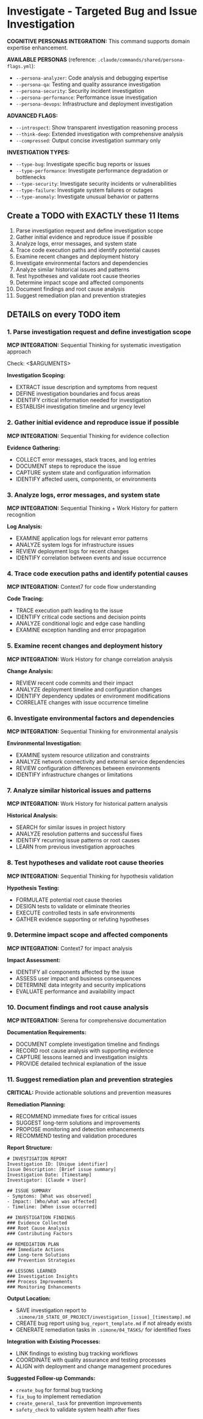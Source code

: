 # Investigate - Targeted Bug and Issue Investigation

**COGNITIVE PERSONAS INTEGRATION:** This command supports domain expertise enhancement.

**AVAILABLE PERSONAS** (reference: `.claude/commands/shared/persona-flags.yml`):
- `--persona-analyzer`: Code analysis and debugging expertise
- `--persona-qa`: Testing and quality assurance investigation
- `--persona-security`: Security incident investigation
- `--persona-performance`: Performance issue investigation
- `--persona-devops`: Infrastructure and deployment investigation

**ADVANCED FLAGS:**
- `--introspect`: Show transparent investigation reasoning process
- `--think-deep`: Extended investigation with comprehensive analysis
- `--compressed`: Output concise investigation summary only

**INVESTIGATION TYPES:**
- `--type-bug`: Investigate specific bug reports or issues
- `--type-performance`: Investigate performance degradation or bottlenecks
- `--type-security`: Investigate security incidents or vulnerabilities
- `--type-failure`: Investigate system failures or outages
- `--type-anomaly`: Investigate unusual behavior or patterns

## Create a TODO with EXACTLY these 11 Items

1. Parse investigation request and define investigation scope
2. Gather initial evidence and reproduce issue if possible
3. Analyze logs, error messages, and system state
4. Trace code execution paths and identify potential causes
5. Examine recent changes and deployment history
6. Investigate environmental factors and dependencies
7. Analyze similar historical issues and patterns
8. Test hypotheses and validate root cause theories
9. Determine impact scope and affected components
10. Document findings and root cause analysis
11. Suggest remediation plan and prevention strategies

## DETAILS on every TODO item

### 1. Parse investigation request and define investigation scope

**MCP INTEGRATION:** Sequential Thinking for systematic investigation approach

Check: <$ARGUMENTS>

**Investigation Scoping:**
- EXTRACT issue description and symptoms from request
- DEFINE investigation boundaries and focus areas
- IDENTIFY critical information needed for investigation
- ESTABLISH investigation timeline and urgency level

### 2. Gather initial evidence and reproduce issue if possible

**MCP INTEGRATION:** Sequential Thinking for evidence collection

**Evidence Gathering:**
- COLLECT error messages, stack traces, and log entries
- DOCUMENT steps to reproduce the issue
- CAPTURE system state and configuration information
- IDENTIFY affected users, components, or environments

### 3. Analyze logs, error messages, and system state

**MCP INTEGRATION:** Sequential Thinking + Work History for pattern recognition

**Log Analysis:**
- EXAMINE application logs for relevant error patterns
- ANALYZE system logs for infrastructure issues
- REVIEW deployment logs for recent changes
- IDENTIFY correlation between events and issue occurrence

### 4. Trace code execution paths and identify potential causes

**MCP INTEGRATION:** Context7 for code flow understanding

**Code Tracing:**
- TRACE execution path leading to the issue
- IDENTIFY critical code sections and decision points
- ANALYZE conditional logic and edge case handling
- EXAMINE exception handling and error propagation

### 5. Examine recent changes and deployment history

**MCP INTEGRATION:** Work History for change correlation analysis

**Change Analysis:**
- REVIEW recent code commits and their impact
- ANALYZE deployment timeline and configuration changes
- IDENTIFY dependency updates or environment modifications
- CORRELATE changes with issue occurrence timeline

### 6. Investigate environmental factors and dependencies

**MCP INTEGRATION:** Sequential Thinking for environmental analysis

**Environmental Investigation:**
- EXAMINE system resource utilization and constraints
- ANALYZE network connectivity and external service dependencies
- REVIEW configuration differences between environments
- IDENTIFY infrastructure changes or limitations

### 7. Analyze similar historical issues and patterns

**MCP INTEGRATION:** Work History for historical pattern analysis

**Historical Analysis:**
- SEARCH for similar issues in project history
- ANALYZE resolution patterns and successful fixes
- IDENTIFY recurring issue patterns or root causes
- LEARN from previous investigation approaches

### 8. Test hypotheses and validate root cause theories

**MCP INTEGRATION:** Sequential Thinking for hypothesis validation

**Hypothesis Testing:**
- FORMULATE potential root cause theories
- DESIGN tests to validate or eliminate theories
- EXECUTE controlled tests in safe environments
- GATHER evidence supporting or refuting hypotheses

### 9. Determine impact scope and affected components

**MCP INTEGRATION:** Context7 for impact analysis

**Impact Assessment:**
- IDENTIFY all components affected by the issue
- ASSESS user impact and business consequences
- DETERMINE data integrity and security implications
- EVALUATE performance and availability impact

### 10. Document findings and root cause analysis

**MCP INTEGRATION:** Serena for comprehensive documentation

**Documentation Requirements:**
- DOCUMENT complete investigation timeline and findings
- RECORD root cause analysis with supporting evidence
- CAPTURE lessons learned and investigation insights
- PROVIDE detailed technical explanation of the issue

### 11. Suggest remediation plan and prevention strategies

**CRITICAL:** Provide actionable solutions and prevention measures

**Remediation Planning:**
- RECOMMEND immediate fixes for critical issues
- SUGGEST long-term solutions and improvements
- PROPOSE monitoring and detection enhancements
- RECOMMEND testing and validation procedures

**Report Structure:**
```
# INVESTIGATION REPORT
Investigation ID: [Unique identifier]
Issue Description: [Brief issue summary]
Investigation Date: [Timestamp]
Investigator: [Claude + User]

## ISSUE SUMMARY
- Symptoms: [What was observed]
- Impact: [Who/what was affected]
- Timeline: [When issue occurred]

## INVESTIGATION FINDINGS
### Evidence Collected
### Root Cause Analysis
### Contributing Factors

## REMEDIATION PLAN
### Immediate Actions
### Long-term Solutions
### Prevention Strategies

## LESSONS LEARNED
### Investigation Insights
### Process Improvements
### Monitoring Enhancements
```

**Output Location:**
- SAVE investigation report to `.simone/10_STATE_OF_PROJECT/investigation_[issue]_[timestamp].md`
- CREATE bug report using `bug_report_template.md` if not already exists
- GENERATE remediation tasks in `.simone/04_TASKS/` for identified fixes

**Integration with Existing Processes:**
- LINK findings to existing bug tracking workflows
- COORDINATE with quality assurance and testing processes
- ALIGN with deployment and change management procedures

**Suggested Follow-up Commands:**
- `create_bug` for formal bug tracking
- `fix_bug` to implement remediation
- `create_general_task` for prevention improvements
- `safety_check` to validate system health after fixes
